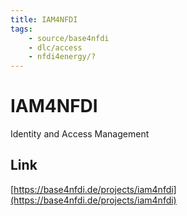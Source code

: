 ```yaml
---
title: IAM4NFDI
tags:
    - source/base4nfdi
    - dlc/access
    - nfdi4energy/?
---
```

# IAM4NFDI
Identity and Access Management

## Link
[https://base4nfdi.de/projects/iam4nfdi](https://base4nfdi.de/projects/iam4nfdi)